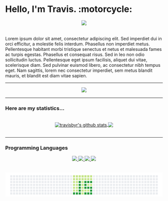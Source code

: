 <h1>Hello, I'm Travis. :motorcycle:</h1>
<div align="center">
  <img width="400" src="https://thumbs.gfycat.com/DeepAffectionateBorer-size_restricted.gif">
</div>
<br>
  <p>Lorem ipsum dolor sit amet, consectetur adipiscing elit. Sed imperdiet dui in orci efficitur, a molestie felis interdum. Phasellus non imperdiet metus. Pellentesque habitant morbi tristique senectus et netus et malesuada fames ac turpis egestas. Phasellus et consequat risus. Sed in leo non odio sollicitudin luctus. Pellentesque eget ipsum facilisis, aliquet dui vitae, scelerisque diam. Sed pulvinar euismod libero, ac consectetur nibh tempus eget. Nam sagittis, lorem nec consectetur imperdiet, sem metus blandit mauris, et blandit est diam vitae sapien.</p>
 

  <hr>
  <div align="center">
<a href="https://andyruwruw-now-playing-spotify-git-master.travisbyr.vercel.app/api/now-playing?open">    
    <img src="https://andyruwruw-now-playing-spotify-git-master.travisbyr.vercel.app/api/now-playing">
  </a>
</div>
<hr>
<!--
**Learn a bit more about me:**

- :cd: I’m currently working on ...
- :dvd: I’m currently learning ...
- :minidisc: I’m looking to collaborate on ...
- :vhs: I’m looking for help with ...
- :floppy_disk: Ask me about ...
- :computer: How to reach me: ...


dawdwadadwadawdawdadadwd

<h2>My Statistics</h2>
-->
<h3>Here are my statistics...</h3>
<br>

<div align="center">
  <a href="https://github.com/travisbyr/github-readme-stats">
    <img height="170" align="center" src="https://github-readme-stats.vercel.app/api?username=travisbyr&show_icons=true&include_all_commits=true&theme=radical" alt="travisbyr's github stats" />
  </a>
  <a href="https://github.com/travisbyr/github-readme-stats">
    <img height="170" align="center" src="https://github-readme-stats.vercel.app/api/top-langs/?username=travisbyr&layout=compact&theme=radical" />
  </a>
</div>
<br>
<hr>
<h3>Programming Languages</h3>


<div align="center">
  <a href="https://www.javascript.com">
    <img width="80" src="https://camo.githubusercontent.com/19de67baa6e5a6594c50a400d466144108a616b0/68747470733a2f2f6d65646961332e67697068792e636f6d2f6d656469612f6c6e377a32655772696951416c6c6656636e2f323030772e77656270">
  </a>

  <a href="https://code.visualstudio.com">
    <img width="80" src="https://camo.githubusercontent.com/7b49b722e667383ca4cb54c8cf0131195a0cdae7/68747470733a2f2f692e67697068792e636f6d2f6d656469612f49647941514a564e326b56504e55726f6a4d2f3230302e77656270">
  </a>

  <a href="https://www.github.com">
    <img width="80" src="https://camo.githubusercontent.com/353858877ecb88cbb32c9c013f2f6c7cbf1527de/68747470733a2f2f692e67697068792e636f6d2f6d656469612f4b7a4a6b7a6a676766474e355079366e6b542f3230302e77656270">
  </a>

  <a href="https://www.nodejs.org">
    <img width="80" src="https://camo.githubusercontent.com/9a5abb6694acc0a7c27c79f6846a90ea8117a369/68747470733a2f2f6d65646961332e67697068792e636f6d2f6d656469612f6b64466338667562675333316238447356752f67697068792e77656270">
  </a>
</div>
<br>
<br>
<div align="center">
  <a href="https://www.github.com">
    <img src="https://github.com/travisbyr/travisbyr/blob/master/images/js.png">
  </a>
</div>
